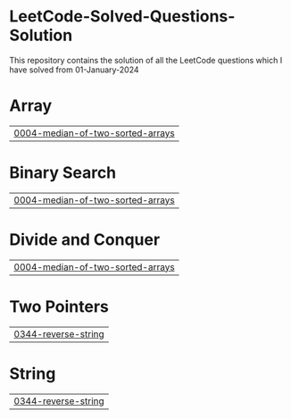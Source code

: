 # LeetCode-Solved-Questions-Solution
This repository contains the solution of all the LeetCode questions which I have solved from 01-January-2024


# Array
|  |
| ------- |
| [0004-median-of-two-sorted-arrays](https://github.com/LumixJet/LeetCode-Solved-Questions-Solution/tree/master/0004-median-of-two-sorted-arrays) |
# Binary Search
|  |
| ------- |
| [0004-median-of-two-sorted-arrays](https://github.com/LumixJet/LeetCode-Solved-Questions-Solution/tree/master/0004-median-of-two-sorted-arrays) |
# Divide and Conquer
|  |
| ------- |
| [0004-median-of-two-sorted-arrays](https://github.com/LumixJet/LeetCode-Solved-Questions-Solution/tree/master/0004-median-of-two-sorted-arrays) |
# Two Pointers
|  |
| ------- |
| [0344-reverse-string](https://github.com/LumixJet/LeetCode-Solved-Questions-Solution/tree/master/0344-reverse-string) |
# String
|  |
| ------- |
| [0344-reverse-string](https://github.com/LumixJet/LeetCode-Solved-Questions-Solution/tree/master/0344-reverse-string) |